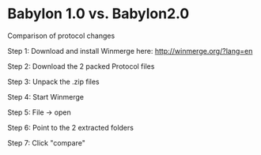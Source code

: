# Babylon 1.0 vs. Babylon2.0

Comparison of protocol changes

Step 1: Download and install Winmerge here: http://winmerge.org/?lang=en

Step 2: Download the 2 packed Protocol files

Step 3: Unpack the .zip files

Step 4: Start Winmerge

Step 5: File -> open

Step 6: Point to the 2 extracted folders

Step 7: Click "compare"
